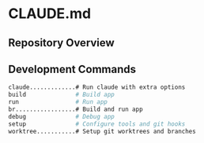 # CLAUDE.md

## Repository Overview

## Development Commands

```bash
claude.............# Run claude with extra options
build              # Build app
run                # Run app
br.................# Build and run app
debug              # Debug app
setup              # Configure tools and git hooks
worktree...........# Setup git worktrees and branches
```

